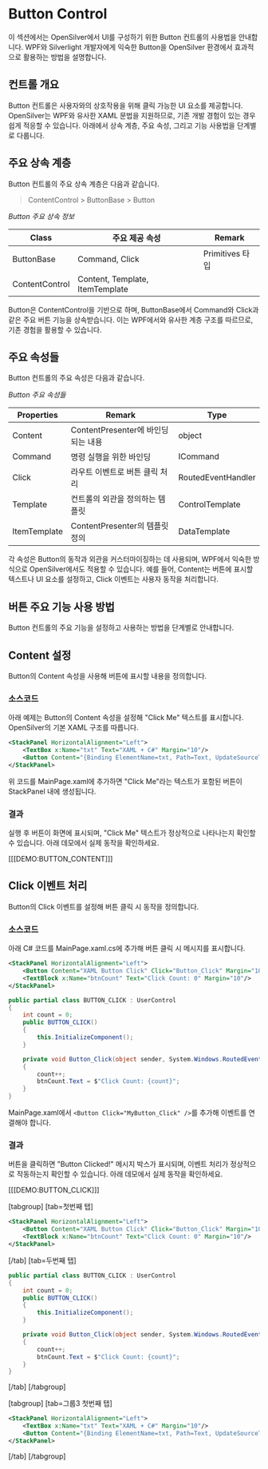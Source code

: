 # Button Control  
이 섹션에서는 OpenSilver에서 UI를 구성하기 위한 Button 컨트롤의 사용법을 안내합니다. WPF와 Silverlight 개발자에게 익숙한 Button을 OpenSilver 환경에서 효과적으로 활용하는 방법을 설명합니다.

## 컨트롤 개요  
Button 컨트롤은 사용자와의 상호작용을 위해 클릭 가능한 UI 요소를 제공합니다. OpenSilver는 WPF와 유사한 XAML 문법을 지원하므로, 기존 개발 경험이 있는 경우 쉽게 적응할 수 있습니다. 아래에서 상속 계층, 주요 속성, 그리고 기능 사용법을 단계별로 다룹니다.

## 주요 상속 계층  
Button 컨트롤의 주요 상속 계층은 다음과 같습니다.  

> ContentControl > ButtonBase > Button  

_Button 주요 상속 정보_  

| Class           | 주요 제공 속성         | Remark               |  
|-----------------|-----------------------|----------------------|  
| ButtonBase      | Command, Click        | Primitives 타입      |  
| ContentControl  | Content, Template, ItemTemplate |              |  

Button은 ContentControl을 기반으로 하며, ButtonBase에서 Command와 Click과 같은 주요 버튼 기능을 상속받습니다. 이는 WPF에서와 유사한 계층 구조를 따르므로, 기존 경험을 활용할 수 있습니다.

## 주요 속성들  
Button 컨트롤의 주요 속성은 다음과 같습니다.  

_Button 주요 속성들_  

| Properties   | Remark                          | Type            |  
|--------------|---------------------------------|-----------------|  
| Content      | ContentPresenter에 바인딩되는 내용 | object          |  
| Command      | 명령 실행을 위한 바인딩          | ICommand        |  
| Click        | 라우트 이벤트로 버튼 클릭 처리   | RoutedEventHandler |  
| Template     | 컨트롤의 외관을 정의하는 템플릿  | ControlTemplate  |  
| ItemTemplate | ContentPresenter의 템플릿 정의   | DataTemplate     |  

각 속성은 Button의 동작과 외관을 커스터마이징하는 데 사용되며, WPF에서 익숙한 방식으로 OpenSilver에서도 적용할 수 있습니다. 예를 들어, Content는 버튼에 표시할 텍스트나 UI 요소를 설정하고, Click 이벤트는 사용자 동작을 처리합니다.

## 버튼 주요 기능 사용 방법  
Button 컨트롤의 주요 기능을 설정하고 사용하는 방법을 단계별로 안내합니다.  

## Content 설정  
Button의 Content 속성을 사용해 버튼에 표시할 내용을 정의합니다.  

### 소스코드  
아래 예제는 Button의 Content 속성을 설정해 "Click Me" 텍스트를 표시합니다. OpenSilver의 기본 XAML 구조를 따릅니다.  

<div class="tabs">

<div class="tab" data-title="XAML">

```xml
<StackPanel HorizontalAlignment="Left">
    <TextBox x:Name="txt" Text="XAML + C#" Margin="10"/>
    <Button Content="{Binding ElementName=txt, Path=Text, UpdateSourceTrigger=PropertyChanged}"/>
</StackPanel>
```

</div> 

</div>

위 코드를 MainPage.xaml에 추가하면 "Click Me"라는 텍스트가 포함된 버튼이 StackPanel 내에 생성됩니다.  

### 결과  

실행 후 버튼이 화면에 표시되며, "Click Me" 텍스트가 정상적으로 나타나는지 확인할 수 있습니다. 아래 데모에서 실제 동작을 확인하세요. 

[[[DEMO:BUTTON_CONTENT]]] 

## Click 이벤트 처리  
Button의 Click 이벤트를 설정해 버튼 클릭 시 동작을 정의합니다.  

### 소스코드  
아래 C# 코드를 MainPage.xaml.cs에 추가해 버튼 클릭 시 메시지를 표시합니다.  

<div class="tabs">

<div class="tab" data-title="XAML">

```xml
<StackPanel HorizontalAlignment="Left">
    <Button Content="XAML Button Click" Click="Button_Click" Margin="10" Padding="10 5 10 5" />
    <TextBlock x:Name="btnCount" Text="Click Count: 0" Margin="10"/>
</StackPanel>
```

</div> 
  <div class="tab" data-title="C#">


```csharp
public partial class BUTTON_CLICK : UserControl
{
    int count = 0;
    public BUTTON_CLICK()
    {
        this.InitializeComponent();
    }

    private void Button_Click(object sender, System.Windows.RoutedEventArgs e)
    {
        count++;
        btnCount.Text = $"Click Count: {count}";
    }
}
```
</div> 
</div>


MainPage.xaml에서 `<Button Click="MyButton_Click" />`를 추가해 이벤트를 연결해야 합니다.  

### 결과  
버튼을 클릭하면 "Button Clicked!" 메시지 박스가 표시되며, 이벤트 처리가 정상적으로 작동하는지 확인할 수 있습니다. 아래 데모에서 실제 동작을 확인하세요. 

[[[DEMO:BUTTON_CLICK]]] 

[tabgroup]
[tab=첫번째 탭]

```xml
<StackPanel HorizontalAlignment="Left">
    <Button Content="XAML Button Click" Click="Button_Click" Margin="10" Padding="10 5 10 5" />
    <TextBlock x:Name="btnCount" Text="Click Count: 0" Margin="10"/>
</StackPanel>
```

[/tab]
[tab=두번째 탭]

```csharp
public partial class BUTTON_CLICK : UserControl
{
    int count = 0;
    public BUTTON_CLICK()
    {
        this.InitializeComponent();
    }

    private void Button_Click(object sender, System.Windows.RoutedEventArgs e)
    {
        count++;
        btnCount.Text = $"Click Count: {count}";
    }
}
```

[/tab]
[/tabgroup]




[tabgroup]
[tab=그룹3 첫번째 탭]

```xml
<StackPanel HorizontalAlignment="Left">
    <TextBox x:Name="txt" Text="XAML + C#" Margin="10"/>
    <Button Content="{Binding ElementName=txt, Path=Text, UpdateSourceTrigger=PropertyChanged}"/>
</StackPanel>
```

[/tab]
[/tabgroup]